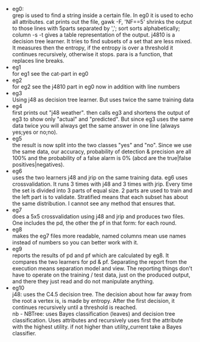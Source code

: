 <ul><li>
eg0:<br>
grep is used to find a string inside a certain file. In eg0 it is used to echo all attributes.
cat prints out the file, gawk -F, 'NF==5' shrinks the output to those lines with 5parts separated by ','; sort sorts alphabetically; column -s -t gives a table representation of the output.
j4810 is a decision tree learner. It tries to find subsets of a set that are less mixed. It measures then the entropy, if the entropy is over a threshold it continues recursively, otherwise it stops. para is a function, that replaces line breaks.

</li><li>eg1<br>
for eg1 see the cat-part in eg0

</li><li>eg2<br>
for eg2 see the j4810 part in eg0 now in addition with line numbers

</li><li>eg3<br>
Using j48 as decision tree learner. But uses twice the same training data

</li><li>eg4<br>
first prints out "j48 weather". then calls eg3 and shortens the output of eg3 to show only "actual" and "predicted". But since eg3 uses the same data twice you will always get the same answer in one line (always yes;yes or no;no).

</li><li>eg5<br>
the result is now split into the two classes "yes" and "no". Since we use the same data, our accuracy, probability of detection & precision are all 100% and the probability of a false alarm is 0% (abcd are the true|false positives|negatives).

</li><li>eg6<br>
uses the two learners j48 and jrip on the same training data. eg6 uses crossvalidation. It runs 3 times with j48 and 3 times with jrip. Every time the set is divided into 3 parts of equal size. 2 parts are used to train and the left part is to validate.
Stratified means that each subset has about the same distribution. I cannot see any method that ensures that.

</li><li>eg7<br>
does a 5x5 crossvalidation using j48 and jrip and produces two files. One includes the pd, the other the pf in that form: <learner> <value> for each round.

</li><li>eg8<br>
makes the eg7 files more readable, named columns mean use names instead of numbers so you can better work with it.

</li><li>eg9<br>
reports the results of pd and pf which are calculated by eg8.
It compares the two learners for pd & pf.
Separating the report from the execution means separation model and view. The reporting things don't have to operate on the training / test data, just on the produced output, and there they just read and do not manipulate anything.

</li><li>eg10<br>
j48: uses the C4.5 decision tree. The decision about how far away from the root a vertex is, is made by entropy. After the first decision, it continues recursively until a threshold is reached.
<br>
nb - NBTree: uses Bayes classification (leaves) and decision tree classification. Uses attributes and recursively uses first the attribute with the highest utility. if not higher than utility_current take a Bayes classifier.
</li></ul>

